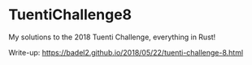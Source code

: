 # TuentiChallenge8
My solutions to the 2018 Tuenti Challenge, everything in Rust!

Write-up:
<https://badel2.github.io/2018/05/22/tuenti-challenge-8.html>
